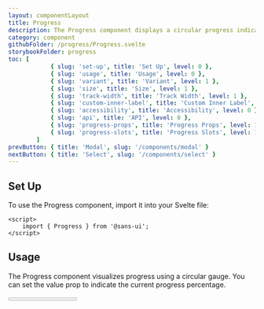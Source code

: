 ```yaml
---
layout: componentLayout
title: Progress
description: The Progress component displays a circular progress indicator, useful for showing the status of a task or operation. It is commonly used to represent an undetermined wait time or to visualize the progress of a process.
category: component
githubFolder: /progress/Progress.svelte
storybookFolder: progress
toc: [
			{ slug: 'set-up', title: 'Set Up', level: 0 },
			{ slug: 'usage', title: 'Usage', level: 0 },
			{ slug: 'variant', title: 'Variant', level: 1 },
			{ slug: 'size', title: 'Size', level: 1 },
			{ slug: 'track-width', title: 'Track Width', level: 1 },
			{ slug: 'custom-inner-label', title: 'Custom Inner Label', level: 1 },
			{ slug: 'accessibility', title: 'Accessibility', level: 0 },
			{ slug: 'api', title: 'API', level: 0 },
			{ slug: 'progress-props', title: 'Progress Props', level: 1 },
			{ slug: 'progress-slots', title: 'Progress Slots', level: 1 },
		]
prevButton: { title: 'Modal', slug: '/components/modal' }
nextButton: { title: 'Select', slug: '/components/select' }
---
```


<script>
	import { Progress } from '$lib';
	import { PropertyTable, SlotTable, CodeBlockWrapper, AccessibilityListItem }from "../../../mdsvex/components/index.ts"
	import * as Component from "../../../mdsvex/+layout.svelte"
	import { progressProps, progressSlots } from "./progress-props.ts"

</script>

## Set Up

To use the Progress component, import it into your Svelte file:

<CodeBlockWrapper>

```svelte
<script>
	import { Progress } from '@sans-ui';
</script>
```

</CodeBlockWrapper>

## Usage

The Progress component visualizes progress using a circular gauge. You can set the value prop to indicate the current progress percentage.

<Progress value={70} />

<CodeBlockWrapper>

```svelte
<script>
	import { Progress } from '@sans-ui';
</script>

<Progress value={70} />
```

</CodeBlockWrapper>

## Variant

Use the `variant` prop to change the color theme of the Progress component. The available variants include primary, secondary, success, warning, and danger.

<div class="flex flex-row gap-2">
	<Progress variant="primary" />
	<Progress variant="secondary" />
	<Progress variant="success" />
	<Progress variant="warning" />
	<Progress variant="danger" />
</div>

<CodeBlockWrapper>

```svelte
<script>
	import { Progress } from '@sans-ui';
</script>

<Progress variant="primary" />
<Progress variant="secondary" />
<Progress variant="success" />
<Progress variant="warning" />
<Progress variant="danger" />
```

</CodeBlockWrapper>

## Size

Adjust the size of the Progress component using the `size` prop, specified in pixels.

<Progress size={100} />

<CodeBlockWrapper>

```svelte
<script>
	import { Progress } from '@sans-ui';
</script>

<Progress size={100} />
```

</CodeBlockWrapper>

## Track Width

Customize the width of the progress track with the `trackWidth` prop, specified in pixels.

<Progress trackWidth={10} />

<CodeBlockWrapper>

```svelte
<script>
	import { Progress } from '@sans-ui';
</script>

<Progress size={10} />
```

</CodeBlockWrapper>

## Custom Inner Label

The `customInnerLabel` prop allows you to display a custom label inside the progress circle.

<Progress value={40} customInnerLabel="40 Mbps" />

<CodeBlockWrapper>

```svelte
<script>
	import { Progress } from '@sans-ui';
</script>

<Progress value={40} customInnerLabel="40 Mbps" />
```

</CodeBlockWrapper>

## Accessibility

<ul class="flex flex-col gap-3 ml-10 mt-4">
	<AccessibilityListItem>Exposed to assistive technology as a progress bar via ARIA.</AccessibilityListItem>
	<AccessibilityListItem>Internationalized number formatting as a percentage or value.</AccessibilityListItem>
	<AccessibilityListItem>Exposes the "aria-valuenow", "aria-valuemin", "aria-valuemax" and `aria-valuetext` `attributes`</AccessibilityListItem>
</ul>

## API

Progress provides APIs(Properties) that is necessary for you to configure a Progress compponent.

### Progress Props

<PropertyTable properties={progressProps} />

### Progress Slots

<SlotTable slots={progressSlots} />
